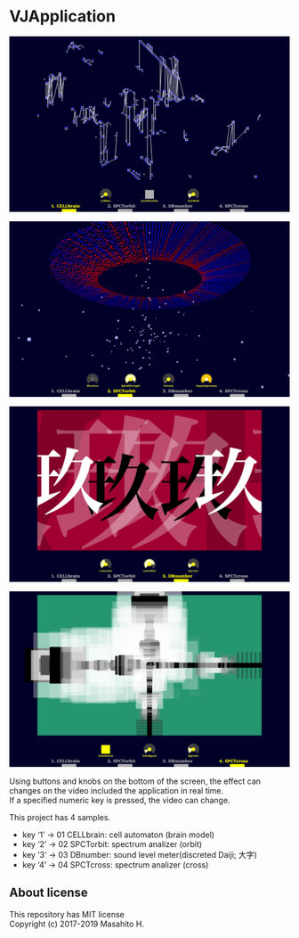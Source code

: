 # VJApplication

![CELLbrain](/preview/GUI-VisualApplication01.png "CELLbrain")

![SPCTorbit](/preview/GUI-VisualApplication02.png "SPCTorbit")

![DBnumber](/preview/GUI-VisualApplication03.png "DBnumber")

![SPCTcross](/preview/GUI-VisualApplication04.png "SPCTcross")

Using buttons and knobs on the bottom of the screen, the effect can changes on the video included the application in real time.  
If a specified numeric key is pressed, the video can change.

This project has 4 samples.
* key ‘1’ &rarr; 01 CELLbrain: cell automaton (brain model)
* key ‘2’ &rarr; 02 SPCTorbit: spectrum analizer (orbit)
* key ‘3’ &rarr; 03 DBnumber: sound level meter(discreted Daiji; 大字)
* key ‘4’ &rarr; 04 SPCTcross: spectrum analizer (cross)

## About license
This repository has MIT license  
Copyright (c) 2017-2019 Masahito H.
